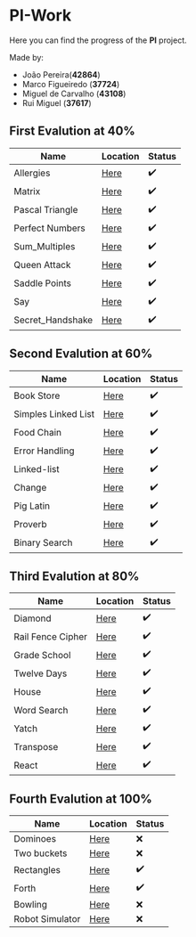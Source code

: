 # PI-Work

Here you can find the progress of the **PI** project.

Made by:
  
- João Pereira(**42864**)
- Marco Figueiredo (**37724**)
- Miguel de Carvalho (**43108**)
- Rui Miguel (**37617**)

## First Evalution at 40%

|Name                |Location                             |Status                |
|---                 |---                                  |---                   |
|Allergies           |[Here](./1st_ev/Allergies)           |:heavy_check_mark:    |
|Matrix              |[Here](./1st_ev/Matrix)              |:heavy_check_mark:    |
|Pascal Triangle     |[Here](./1st_ev/Pascal_Triangle)     |:heavy_check_mark:    |
|Perfect Numbers     |[Here](./1st_ev/Perfect_Numbers)     |:heavy_check_mark:    |
|Sum_Multiples       |[Here](./1st_ev/Sum_Multiples)       |:heavy_check_mark:    |
|Queen Attack        |[Here](./1st_ev/Queen_Attack)        |:heavy_check_mark:    |
|Saddle Points       |[Here](./1st_ev/Saddle_Points)       |:heavy_check_mark:    |
|Say                 |[Here](./1st_ev/Say)                 |:heavy_check_mark:    |
|Secret_Handshake    |[Here](./1st_ev/Secret_Handshake)    |:heavy_check_mark:    |

## Second Evalution at 60%

|Name                |Location                             |Status                |
|---                 |---                                  |---                   |
|Book Store          |[Here](./2nd_ev/book-store)          |:heavy_check_mark:    |
|Simples Linked List |[Here](./2nd_ev/simple-linked-list)  |:heavy_check_mark:    |
|Food Chain          |[Here](./2nd_ev/food-chain)          |:heavy_check_mark:    |
|Error Handling      |[Here](./2nd_ev/error-handling)      |:heavy_check_mark:    |
|Linked-list         |[Here](./2nd_ev/linked-list)         |:heavy_check_mark:    |
|Change              |[Here](./2nd_ev/change)              |:heavy_check_mark:    |
|Pig Latin           |[Here](./2nd_ev/pig-latin)           |:heavy_check_mark:    |
|Proverb             |[Here](./2nd_ev/proverb)             |:heavy_check_mark:    |
|Binary Search       |[Here](./2nd_ev/binary-search)       |:heavy_check_mark:    |

## Third Evalution at 80%

|Name                |Location                             |Status                |
|---                 |---                                  |---                   |
|Diamond             |[Here](./3rd_ev/diamond)             |:heavy_check_mark:    |
|Rail Fence Cipher   |[Here](./3rd_ev/rail-fence-chiper)   |:heavy_check_mark:    |
|Grade School        |[Here](./3rd_ev/grade-school)        |:heavy_check_mark:    |
|Twelve Days         |[Here](./3rd_ev/twelve-days)         |:heavy_check_mark:    |
|House               |[Here](./3rd_ev/house)               |:heavy_check_mark:    |
|Word Search         |[Here](./3rd_ev/word-search)         |:heavy_check_mark:    |
|Yatch               |[Here](./3rd_ev/yacht)               |:heavy_check_mark:    |
|Transpose           |[Here](./3rd_ev/transpose)           |:heavy_check_mark:    |
|React               |[Here](./3rd_ev/react)               |:heavy_check_mark:    |

## Fourth Evalution at 100%

|Name                |Location                             |Status                |
|---                 |---                                  |---                   |
|Dominoes            |[Here](./4th_ev/dominoes)            |:x:                   |
|Two buckets         |[Here](./4th_ev/two-buckets)         |:x:                   |
|Rectangles          |[Here](./4th_ev/rectangles)          |:heavy_check_mark:    |
|Forth               |[Here](./4th_ev/forth)               |:heavy_check_mark:    |
|Bowling             |[Here](./4th_ev/bowling)             |:x:                   |
|Robot Simulator     |[Here](./4th_ev/robot-simulator)     |:x:                   |
